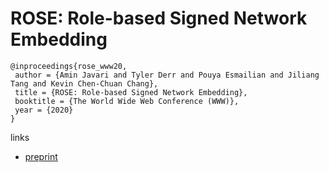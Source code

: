 # ROSE: Role-based Signed Network Embedding

```
@inproceedings{rose_www20,
 author = {Amin Javari and Tyler Derr and Pouya Esmailian and Jiliang Tang and Kevin Chen-Chuan Chang},
 title = {ROSE: Role-based Signed Network Embedding},
 booktitle = {The World Wide Web Conference (WWW)},
 year = {2020}
} 
```

links
- [preprint](https://www.cse.msu.edu/~derrtyle/papers/www20-rolebased_signed_embedding.pdf)
